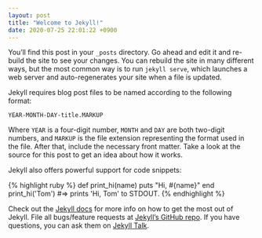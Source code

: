 ```yaml
---
layout: post
title: "Welcome to Jekyll!"
date: 2020-07-25 22:01:22 +0900
---
```


You’ll find this post in your `_posts` directory. Go ahead and edit it and re-build the site to see
your changes. You can rebuild the site in many different ways, but the most common way is to run
`jekyll serve`, which launches a web server and auto-regenerates your site when a file is updated.

Jekyll requires blog post files to be named according to the following format:

`YEAR-MONTH-DAY-title.MARKUP`

Where `YEAR` is a four-digit number, `MONTH` and `DAY` are both two-digit numbers, and `MARKUP` is
the file extension representing the format used in the file. After that, include the necessary front
matter. Take a look at the source for this post to get an idea about how it works.

Jekyll also offers powerful support for code snippets:

{% highlight ruby %}
def print_hi(name)
  puts "Hi, #{name}"
end
print_hi('Tom')
#=> prints 'Hi, Tom' to STDOUT.
{% endhighlight %}

Check out the [Jekyll docs][jekyll-docs] for more info on how to get the most out of Jekyll. File
all bugs/feature requests at [Jekyll’s GitHub repo][jekyll-gh]. If you have questions, you can ask
them on [Jekyll Talk][jekyll-talk].

[jekyll-docs]: https://jekyllrb.com/docs/home
[jekyll-gh]:   https://github.com/jekyll/jekyll
[jekyll-talk]: https://talk.jekyllrb.com/
